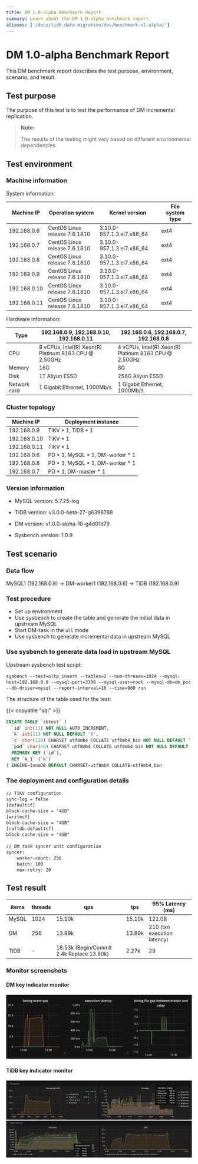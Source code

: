 ```yaml
---
title: DM 1.0-alpha Benchmark Report
summary: Learn about the DM 1.0-alpha benchmark report.
aliases: ['/docs/tidb-data-migration/dev/benchmark-v1-alpha/']
---
```


# DM 1.0-alpha Benchmark Report

This DM benchmark report describes the test purpose, environment, scenario, and result.

## Test purpose

The purpose of this test is to test the performance of DM incremental replication.

> **Note:**
>
> The results of the testing might vary based on different environmental dependencies.

## Test environment

### Machine information

System information:

| Machine IP   | Operation system              | Kernel version               | File system type |
|--------------|-------------------------------|------------------------------|------------------|
| 192.168.0.6  | CentOS Linux release 7.6.1810 | 3.10.0-957.1.3.el7.x86\_64   | ext4             |
| 192.168.0.7  | CentOS Linux release 7.6.1810 | 3.10.0-957.1.3.el7.x86\_64   | ext4             |
| 192.168.0.8  | CentOS Linux release 7.6.1810 | 3.10.0-957.1.3.el7.x86\_64   | ext4             |
| 192.168.0.9  | CentOS Linux release 7.6.1810 | 3.10.0-957.1.3.el7.x86\_64   | ext4             |
| 192.168.0.10 | CentOS Linux release 7.6.1810 | 3.10.0-957.1.3.el7.x86\_64   | ext4             |
| 192.168.0.11 | CentOS Linux release 7.6.1810 | 3.10.0-957.1.3.el7.x86\_64   | ext4             |

Hardware information:

| Type         | 192.168.0.9, 192.168.0.10, 192.168.0.11               |  192.168.0.6, 192.168.0.7, 192.168.0.8                |
|--------------|-------------------------------------------------------|-------------------------------------------------------|
| CPU          | 8 vCPUs, Intel(R) Xeon(R) Platinum 8163 CPU @ 2.50GHz | 4 vCPUs, Intel(R) Xeon(R) Platinum 8163 CPU @ 2.50GHz |
| Memory       | 16G                                                   | 8G                                                    |
| Disk         | 1T Aliyun ESSD                                        | 256G Aliyun ESSD                                      |
| Network card | 1 Gigabit Ethernet, 1000Mb/s                          | 1 Gigabit Ethernet, 1000Mb/s                          |

### Cluster topology

| Machine IP   | Deployment instance |
|--------------|------------|
| 192.168.0.9  | TiKV \* 1, TiDB \* 1  |
| 192.168.0.10 | TiKV \* 1  |
| 192.168.0.11 | TiKV \* 1  |
| 192.168.0.6  | PD \* 1, MySQL \* 1, DM-worker \* 1  |
| 192.168.0.8  | PD \* 1, MySQL \* 1, DM-worker \* 1  |
| 192.168.0.7  | PD \* 1, DM-master \* 1  |

### Version information

- MySQL version: 5.7.25-log

- TiDB version: v3.0.0-beta-27-g6398788

- DM version: v1.0.0-alpha-10-g4d01d79

- Sysbench version: 1.0.9

## Test scenario

### Data flow

MySQL1 (192.168.0.8) -> DM-worker1 (192.168.0.6) -> TiDB (192.168.0.9)

### Test procedure

- Set up environment
- Use sysbench to create the table and generate the initial data in upstream MySQL
- Start DM-task in the `all` mode
- Use sysbench to generate incremental data in upstream MySQL

### Use sysbench to generate data load in upstream MySQL

Upstream sysbench test script:

```
sysbench --test=oltp_insert --tables=2 --num-threads=1024 --mysql-host=192.168.0.8 --mysql-port=3306 --mysql-user=root --mysql-db=dm_poc --db-driver=mysql --report-interval=10 --time=900 run
```

The structure of the table used for the test:

{{< copyable "sql" >}}

```sql
CREATE TABLE `sbtest` (
  `id` int(11) NOT NULL AUTO_INCREMENT,
  `k` int(11) NOT NULL DEFAULT '0',
  `c` char(120) CHARSET utf8mb4 COLLATE utf8mb4_bin NOT NULL DEFAULT '',
  `pad` char(60) CHARSET utf8mb4 COLLATE utf8mb4_bin NOT NULL DEFAULT '',
  PRIMARY KEY (`id`),
  KEY `k_1` (`k`)
) ENGINE=InnoDB DEFAULT CHARSET=utf8mb4 COLLATE=utf8mb4_bin
```

### The deployment and configuration details

```
// TiKV configuration
sync-log = false
[defaultcf]
block-cache-size = "4GB"
[writecf]
block-cache-size = "4GB"
[raftdb.defaultcf]
block-cache-size = "4GB"

// DM task syncer unit configuration
syncer:
    worker-count: 256
    batch: 100
    max-retry: 20
```

## Test result

| items | threads | qps                                       | tps    | 95% Latency (ms)            |
| ----- | ------- | ----------------------------------------- | ------ | --------------------------- |
| MySQL | 1024    | 15.10k                                    | 15.10k | 121.08                      |
| DM    | 256     | 13.89k                                    | 13.89k | 210 (txn execution latency) |
| TiDB  | -       | 18.53k (Begin/Commit 2.4k Replace 13.80k) | 2.27k  | 29                          |

### Monitor screenshots

#### DM key indicator monitor

![DM benchmark](/media/en/dm-benchmark-01-en.png)

#### TiDB key indicator monitor

![TiDB transaction's OPS and duration](/media/en/dm-benchmark-02-en.png)
![TiDB's query duration and QPS](/media/en/dm-benchmark-03-en.png)

